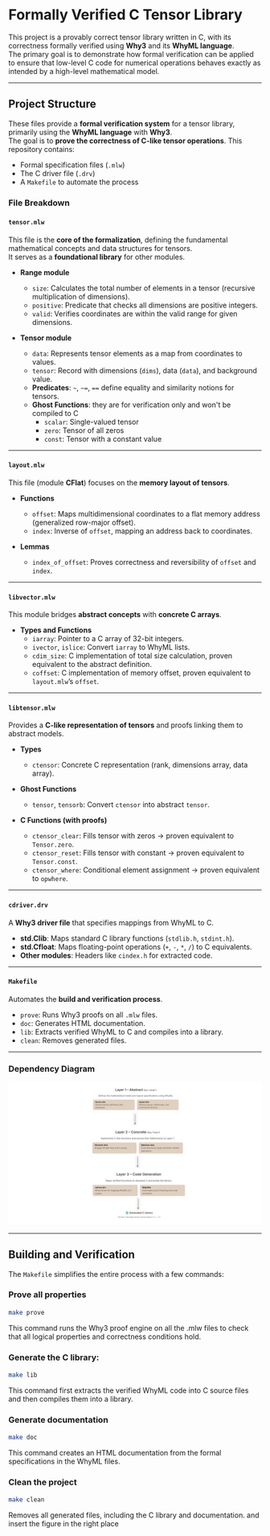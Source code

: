 # Formally Verified C Tensor Library

This project is a provably correct tensor library written in C, with its correctness formally verified using **Why3** and its **WhyML language**.  
The primary goal is to demonstrate how formal verification can be applied to ensure that low-level C code for numerical operations behaves exactly as intended by a high-level mathematical model.

---

## Project Structure

These files provide a **formal verification system** for a tensor library, primarily using the **WhyML language** with **Why3**.  
The goal is to **prove the correctness of C-like tensor operations**.
This repository contains:
   - Formal specification files (`.mlw`)
   - The C driver file (`.drv`)
   - A `Makefile` to automate the process

### File Breakdown

#### `tensor.mlw`
This file is the **core of the formalization**, defining the fundamental mathematical concepts and data structures for tensors.  
It serves as a **foundational library** for other modules.

- **Range module**  
  - `size`: Calculates the total number of elements in a tensor (recursive multiplication of dimensions).  
  - `positive`: Predicate that checks all dimensions are positive integers.  
  - `valid`: Verifies coordinates are within the valid range for given dimensions.  

- **Tensor module**  
  - `data`: Represents tensor elements as a map from coordinates to values.  
  - `tensor`: Record with dimensions (`dims`), data (`data`), and background value.  
  - **Predicates**: `~`, `~=`, `==` define equality and similarity notions for tensors.  
  - **Ghost Functions**:  they are for verification only and won't be compiled to C
    - `scalar`: Single-valued tensor  
    - `zero`: Tensor of all zeros  
    - `const`: Tensor with a constant value  

---

#### `layout.mlw`
This file (module **CFlat**) focuses on the **memory layout of tensors**.

- **Functions**  
  - `offset`: Maps multidimensional coordinates to a flat memory address (generalized row-major offset).  
  - `index`: Inverse of `offset`, mapping an address back to coordinates.  

- **Lemmas**  
  - `index_of_offset`: Proves correctness and reversibility of `offset` and `index`.

---

#### `libvector.mlw`
This module bridges **abstract concepts** with **concrete C arrays**.

- **Types and Functions**  
  - `iarray`: Pointer to a C array of 32-bit integers.  
  - `ivector`, `islice`: Convert `iarray` to WhyML lists.  
  - `cdim_size`: C implementation of total size calculation, proven equivalent to the abstract definition.  
  - `coffset`: C implementation of memory offset, proven equivalent to `layout.mlw`’s `offset`.

---

#### `libtensor.mlw`
Provides a **C-like representation of tensors** and proofs linking them to abstract models.

- **Types**  
  - `ctensor`: Concrete C representation (rank, dimensions array, data array).  

- **Ghost Functions**  
  - `tensor`, `tensorb`: Convert `ctensor` into abstract `tensor`.  

- **C Functions (with proofs)**  
  - `ctensor_clear`: Fills tensor with zeros → proven equivalent to `Tensor.zero`.  
  - `ctensor_reset`: Fills tensor with constant → proven equivalent to `Tensor.const`.  
  - `ctensor_where`: Conditional element assignment → proven equivalent to `opwhere`.

---

#### `cdriver.drv`
A **Why3 driver file** that specifies mappings from WhyML to C.

- **std.Clib**: Maps standard C library functions (`stdlib.h`, `stdint.h`).  
- **std.Cfloat**: Maps floating-point operations (`+`, `-`, `*`, `/`) to C equivalents.  
- **Other modules**: Headers like `cindex.h` for extracted code.

---

#### `Makefile`
Automates the **build and verification process**.

- `prove`: Runs Why3 proofs on all `.mlw` files.  
- `doc`: Generates HTML documentation.  
- `lib`: Extracts verified WhyML to C and compiles into a library.  
- `clean`: Removes generated files.  

---
### Dependency Diagram

![Project Dependency Graph](images/diagram.png)

---

## Building and Verification

The `Makefile` simplifies the entire process with a few commands:

### Prove all properties
```bash
make prove
```
This command runs the Why3 proof engine on all the .mlw files to check that all logical properties and correctness conditions hold. 
### Generate the C library:
```bash
make lib
```
This command first extracts the verified WhyML code into C source files and then compiles them into a library.

### Generate documentation
```bash
make doc
```
This command creates an HTML documentation from the formal specifications in the WhyML files.

### Clean the project
```bash
make clean
```
Removes all generated files, including the C library and documentation. and insert the figure in the right place

